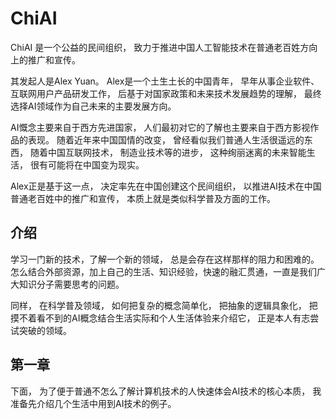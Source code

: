 # ChiAI #

ChiAI 是一个公益的民间组织， 致力于推进中国人工智能技术在普通老百姓方向上的推广和宣传。

其发起人是Alex Yuan。 Alex是一个土生土长的中国青年， 早年从事企业软件、互联网用户产品研发工作， 后基于对国家政策和未来技术发展趋势的理解， 最终选择AI领域作为自己未来的主要发展方向。

AI慨念主要来自于西方先进国家， 人们最初对它的了解也主要来自于西方影视作品的表现。 随着近年来中国国情的改变， 曾经看似我们普通人生活很遥远的东西， 随着中国互联网技术， 制造业技术等的进步， 这种绚丽迷离的未来智能生活， 很有可能将在中国变为现实。

Alex正是基于这一点， 决定率先在中国创建这个民间组织， 以推进AI技术在中国普通老百姓中的推广和宣传， 本质上就是类似科学普及方面的工作。


## 介绍 ##
学习一门新的技术，了解一个新的领域， 总是会存在这样那样的阻力和困难的。怎么结合外部资源，加上自己的生活、知识经验，快速的融汇贯通，一直是我们广大知识分子需要思考的问题。

同样， 在科学普及领域， 如何把复杂的概念简单化， 把抽象的逻辑具象化， 把摸不着看不到的AI概念结合生活实际和个人生活体验来介绍它， 正是本人有志尝试突破的领域。

## 第一章 ##
下面， 为了便于普通不怎么了解计算机技术的人快速体会AI技术的核心本质， 我准备先介绍几个生活中用到AI技术的例子。

